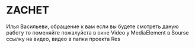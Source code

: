 # ZACHET
Илья Васильеви, обращение к вам если вы будете смотреть даную работу то поменяйте пожалуйста в окне Video у MediaElement в Sourse ссылку на видео, видео в папки проекта Res
